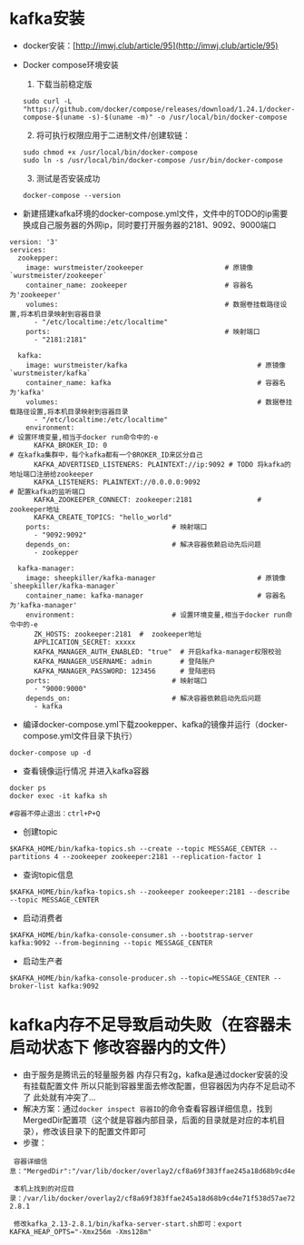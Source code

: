 # kafka安装
* docker安装：[http://imwj.club/article/95](http://imwj.club/article/95)
* Docker compose环境安装
    1. 下载当前稳定版
    ```
    sudo curl -L "https://github.com/docker/compose/releases/download/1.24.1/docker-compose-$(uname -s)-$(uname -m)" -o /usr/local/bin/docker-compose
    ```
    2. 将可执行权限应用于二进制文件/创建软链：
                      
    ```
    sudo chmod +x /usr/local/bin/docker-compose
    sudo ln -s /usr/local/bin/docker-compose /usr/bin/docker-compose
    ```
    3. 测试是否安装成功
       
    ```
    docker-compose --version
    ```
* 新建搭建kafka环境的docker-compose.yml文件，文件中的TODO的ip需要换成自己服务器的外网ip，同时要打开服务器的2181、9092、9000端口
```
version: '3'
services:
  zookepper:
    image: wurstmeister/zookeeper                    # 原镜像`wurstmeister/zookeeper`
    container_name: zookeeper                        # 容器名为'zookeeper'
    volumes:                                         # 数据卷挂载路径设置,将本机目录映射到容器目录
      - "/etc/localtime:/etc/localtime"
    ports:                                           # 映射端口
      - "2181:2181"

  kafka:
    image: wurstmeister/kafka                                # 原镜像`wurstmeister/kafka`
    container_name: kafka                                    # 容器名为'kafka'
    volumes:                                                 # 数据卷挂载路径设置,将本机目录映射到容器目录
      - "/etc/localtime:/etc/localtime"
    environment:                                                       # 设置环境变量,相当于docker run命令中的-e
      KAFKA_BROKER_ID: 0                                               # 在kafka集群中，每个kafka都有一个BROKER_ID来区分自己
      KAFKA_ADVERTISED_LISTENERS: PLAINTEXT://ip:9092 # TODO 将kafka的地址端口注册给zookeeper
      KAFKA_LISTENERS: PLAINTEXT://0.0.0.0:9092                        # 配置kafka的监听端口
      KAFKA_ZOOKEEPER_CONNECT: zookeeper:2181                # zookeeper地址
      KAFKA_CREATE_TOPICS: "hello_world"
    ports:                              # 映射端口
      - "9092:9092"
    depends_on:                         # 解决容器依赖启动先后问题
      - zookepper

  kafka-manager:
    image: sheepkiller/kafka-manager                         # 原镜像`sheepkiller/kafka-manager`
    container_name: kafka-manager                            # 容器名为'kafka-manager'
    environment:                        # 设置环境变量,相当于docker run命令中的-e
      ZK_HOSTS: zookeeper:2181  #  zookeeper地址
      APPLICATION_SECRET: xxxxx
      KAFKA_MANAGER_AUTH_ENABLED: "true"  # 开启kafka-manager权限校验
      KAFKA_MANAGER_USERNAME: admin       # 登陆账户
      KAFKA_MANAGER_PASSWORD: 123456      # 登陆密码
    ports:                              # 映射端口
      - "9000:9000"
    depends_on:                         # 解决容器依赖启动先后问题
      - kafka
```
* 编译docker-compose.yml下载zookepper、kafka的镜像并运行（docker-compose.yml文件目录下执行）
```
docker-compose up -d
```
* 查看镜像运行情况 并进入kafka容器
```
docker ps 
docker exec -it kafka sh

#容器不停止退出：ctrl+P+Q
```
* 创建topic
```
$KAFKA_HOME/bin/kafka-topics.sh --create --topic MESSAGE_CENTER --partitions 4 --zookeeper zookeeper:2181 --replication-factor 1 
```
* 查询topic信息
```
$KAFKA_HOME/bin/kafka-topics.sh --zookeeper zookeeper:2181 --describe --topic MESSAGE_CENTER
```
* 启动消费者
```
$KAFKA_HOME/bin/kafka-console-consumer.sh --bootstrap-server kafka:9092 --from-beginning --topic MESSAGE_CENTER
```
* 启动生产者
```
$KAFKA_HOME/bin/kafka-console-producer.sh --topic=MESSAGE_CENTER --broker-list kafka:9092
```

# kafka内存不足导致启动失败（在容器未启动状态下 修改容器内的文件）
* 由于服务是腾讯云的轻量服务器 内存只有2g，kafka是通过docker安装的没有挂载配置文件 所以只能到容器里面去修改配置，但容器因为内存不足启动不了 此处就有冲突了...
* 解决方案：通过`docker inspect 容器ID`的命令查看容器详细信息，找到MergedDir配置项（这个就是容器内部目录，后面的目录就是对应的本机目录），修改该目录下的配置文件即可
* 步骤：
```
 容器详细信息："MergedDir":"/var/lib/docker/overlay2/cf8a69f383ffae245a18d68b9cd4e71f538d57ae727e4d0f18156243d4c4c9b2/merged"
 
 本机上找到的对应目录：/var/lib/docker/overlay2/cf8a69f383ffae245a18d68b9cd4e71f538d57ae727e4d0f18156243d4c4c9b2/diff/opt/kafka_2.13-2.8.1
 
 修改kafka_2.13-2.8.1/bin/kafka-server-start.sh即可：export KAFKA_HEAP_OPTS="-Xmx256m -Xms128m"
```

